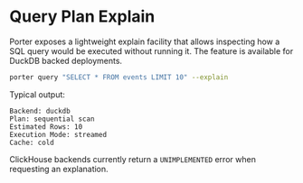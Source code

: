 # Query Plan Explain

Porter exposes a lightweight explain facility that allows inspecting how a SQL query would be executed without running it. The feature is available for DuckDB backed deployments.

```bash
porter query "SELECT * FROM events LIMIT 10" --explain
```

Typical output:

```
Backend: duckdb
Plan: sequential scan
Estimated Rows: 10
Execution Mode: streamed
Cache: cold
```

ClickHouse backends currently return a `UNIMPLEMENTED` error when requesting an explanation.
